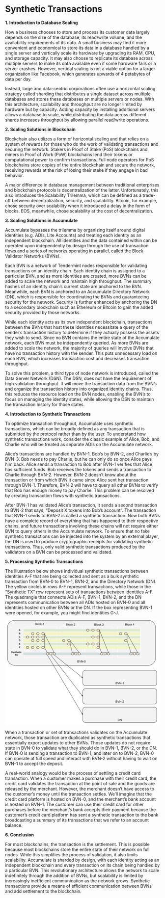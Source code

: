 # Synthetic Transactions

**1. Introduction to Database Scaling**

How a business chooses to store and process its customer data largely depends on the size of the database, its read/write volume, and the availability requirements of its data. A small business may find it more convenient and economical to store its data in a database handled by a single server and vertically scale its hardware by upgrading its RAM, CPU, and storage capacity. It may also choose to replicate its database across multiple servers to make its data available even if some hardware fails or a server crashes. However, vertical scaling is not a viable option for a larger organization like Facebook, which generates upwards of 4 petabytes of data per day.

Instead, large and data-centric corporations often use a horizontal scaling strategy called sharding that distributes a single dataset across multiple databases and stores these databases on multiple servers or nodes. With this architecture, scalability and throughput are no longer limited by hardware but by capacity. Adding capacity by installing additional servers allows a database to scale, while distributing the data across different shards increases throughput by allowing parallel read/write operations.

**2. Scaling Solutions in Blockchain**

Blockchain also utilizes a form of horizontal scaling and that relies on a system of rewards for those who do the work of validating transactions and securing the network. Stakers in Proof of Stake (PoS) blockchains and miners in Proof of Work (PoW) blockchains lend their tokens or computational power to confirm transactions. Full node operators for PoS blockchains store copies of the entire blockchain and secure the network, receiving rewards at the risk of losing their stake if they engage in bad behavior.

A major difference in database management between traditional enterprises and blockchain protocols is decentralization of the latter. Unfortunately, this also introduces the Scalability Trilemma, which can be defined as a trade-off between decentralization, security, and scalability. Bitcoin, for example, chose security over scalability when it introduced a delay in the form of blocks. EOS, meanwhile, chose scalability at the cost of decentralization.

**3. Scaling Solutions in Accumulate**

Accumulate bypasses the trilemma by organizing itself around digital identities (e.g. ADIs, Lite Accounts) and treating each identity as an independent blockchain. All identities and the data contained within can be operated upon independently by design through the use of transaction flows and a series of networks operating in parallel, called the Block Validator Networks (BVNs).

Each BVN is a network of Tendermint nodes responsible for validating transactions on an identity chain. Each identity chain is assigned to a particular BVN, and as more identities are created, more BVNs can be added to scale the network and maintain high throughput. The summary hashes of an identity chain’s current state are anchored to the BVN. Meanwhile, each BVN is anchored to an Accumulate Directory Network (DN), which is responsible for coordinating the BVNs and guaranteeing security for the network. Security is further enhanced by anchoring the DN to a secondary blockchain such as Ethereum or Bitcoin to gain the added security provided by those networks.

While each identity acts as its own independent blockchain, transactions between the BVNs that host these identities necessitate a query of the sender’s transaction history to determine if they actually possess the assets they wish to send. Since no BVN contains the entire state of the Accumulate network, each BVN must be independently queried. As more BVNs are added to scale the network, the majority of queries will involve BVNs that have no transaction history with the sender. This puts unnecessary load on each BVN, which increases transaction cost and decreases transaction throughput.

To solve this problem, a third type of node network is introduced, called the Data Server Network (DSN). The DSN, does not have the requirement of high validation throughput. It will move the transaction data from the BVN’s and organize the transaction history into organized identity chains. Thus, this reduces the resource load on the BVN nodes, enabling the BVN’s to focus on managing the identity states, while allowing the DSN to maintain the transaction history for those states.

**4. Introduction to Synthetic Transactions**

To optimize transaction throughput, Accumulate uses synthetic transactions, which can be broadly defined as any transaction that is submitted by the protocol rather than by the user. To understand how synthetic transactions work, consider the classic example of Alice, Bob, and Charlie who will be treated as separate ADIs on the Accumulate network.

Alice’s transactions are handled by BVN-1, Bob’s by BVN-2, and Charlie’s by BVN-3. Bob needs to pay Charlie, but he can only do so once Alice pays him back. Alice sends a transaction to Bob after BVN-1 verifies that Alice has sufficient funds. Bob receives the tokens and sends a transaction to Charlie through BVN-2. However, BVN-2 doesn’t know about the transaction or from which BVN it came since Alice sent her transaction through BVN-1. Therefore, BVN-2 will have to query all other BVNs to verify that Bob has enough money to pay Charlie. This problem can be resolved by creating transaction flows with synthetic transactions.

After BVN-1 has validated Alice’s transaction, it sends a second transaction to BVN-2 that says, “Deposit X tokens into Bob’s account”. The transaction that BVN-1 sends to BVN-2 is called a synthetic transaction. Now both BVNs have a complete record of everything that has happened to their respective chains, and future transactions involving these chains will not require either BVN to query others in the Accumulate network. To ensure that no fake synthetic transactions can be injected into the system by an external player, the DN is used to produce cryptographic receipts for validating synthetic transactions. Thus, only valid synthetic transactions produced by the validators on a BVN can be processed and validated.

**5. Processing Synthetic Transactions**

The illustration below shows individual synthetic transactions between identities A-F that are being collected and sent as a bulk synthetic transaction from BVN-0 to BVN-1, BVN-2, and the Directory Network (DN). The yellow circles in rows A-F represent transactions, while those in the “Synthetic TX” row represent sets of transactions between identities A-F. The quadrangle that connects ADIs A-F, BVN-1, BVN-2, and the DN represents communication between all ADIs hosted on BVN-0 and all identities hosted on other BVNs or the DN. If the box representing BVN-1 were opened, for example, you might find identities G-J.

![](<../.gitbook/assets/Synthetic-Transactions-Figure3 (1) (1).svg>)

When a transaction or set of transactions validates on the Accumulate network, those transaction are duplicated as synthetic transactions that essentially export updates to other BVNs. Those updates do not require state in BVN-0 to validate what they should do in BVN-1, BVN-2, or the DN. If BVN-0 is sending a transaction to BVN-1, and later on to BVN-2, BVN-0 can operate at full speed and interact with BVN-2 without having to wait on BVN-1 to accept the deposit.

A real-world analogy would be the process of settling a credit card transaction. When a customer makes a purchase with their credit card, the credit card validates the transaction at the point of sale and the goods are released by the merchant. However, the merchant doesn’t have access to the customer’s money until the transaction settles. We’ll imagine that the credit card platform is hosted on BVN-0, and the merchant’s bank account is hosted on BVN-1. The customer can use their credit card for other purchases before the merchant’s bank accepts their payment because the customer’s credit card platform has sent a synthetic transaction to the bank broadcasting a summary of its transactions that we refer to an account balance.

**6. Conclusion**

For most blockchains, the transaction is the settlement. This is possible because most blockchains store the entire state of their network on full nodes. While this simplifies the process of validation, it also limits scalability. Accumulate is sharded by design, with each identity acting as an independent blockchain and every transaction on its chain being handled by a particular BVN. This revolutionary architecture allows the network to scale indefinitely through the addition of BVNs, but scalability is limited by increasingly inefficient communication as the network grows. Synthetic transactions provide a means of efficient communication between BVNs and add settlement to the blockchain.
